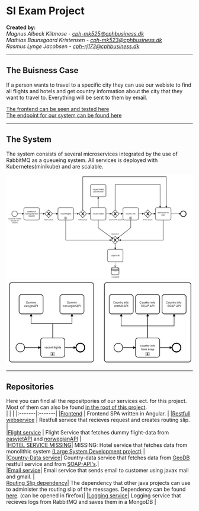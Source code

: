 # SI Exam Project

**Created by:**  
*Magnus Albeck Klitmose - cph-mk525@cphbusiness.dk*  
*Mathias Baunsgaard Kristensen - cph-mk523@cphbusiness.dk*  
*Rasmus Lynge Jacobsen - cph-rj173@cphbusiness.dk*  

* * * 

## The Buisness Case
If a person wants to travel to a specific city they can use our webiste to find all flights and hotels and get country information about the city that they want to travel to.
Everything will be sent to them by email. 

[The frontend can be seen and tested here](http://134.209.254.220/)  
[The endpoint for our system can be found here](http://134.209.254.220:30800/)  

* * * 

## The System 
The system consists of several microservices integrated by the use of RabbitMQ as a queueing system. All services is deployed with Kubernetes(minikube) and are scalable.  

![](https://github.com/SoftSiGroupMMR/About/blob/main/Diagrams/Flow-Digagram.JPG)
![](https://github.com/SoftSiGroupMMR/About/blob/main/Diagrams/sub-process.JPG)


* * * 
## Repositories
Here you can find all the repositpories of our services ect. for this project. Most of them can also be found [in the root of this project](https://github.com/SoftSiGroupMMR).  
| | |
|:-------|:-------|
|[Frontend](https://github.com/SoftSiGroupMMR/frontend) | Frontend SPA written in Angular. |
|[Restfull webservice](https://github.com/SoftSiGroupMMR/restfull) | Restfull service that recieves request and creates routing slip. |  
|[Flight service](https://github.com/SoftSiGroupMMR/aggregator) | Flight Service that fetches dummy flight-data from [easyjetAPI](https://github.com/SoftSiGroupMMR/easyjetAPI) and [norwegianAPI](https://github.com/SoftSiGroupMMR/norwegianAPI)  |  
|[HOTEL SERVICE MISSING](https://github.com/SoftSiGroupMMR/)| MISSING: Hotel service that fetches data from monolithic system [(Large System Development project)](https://github.com/LargeSystemsDevelopment2020/Moonlodge-Backend) |  
|[Country-Data service](https://github.com/SoftSiGroupMMR/countryData)| Country-data service that fetches data from [GeoDB](http://geodb-cities-api.wirefreethought.com/) restfull service and from [SOAP-API's](https://documenter.getpostman.com/view/8854915/Szf26WHn?version=latest#33a2b225-11a6-48d3-a695-fb0989cc4971).|  
|[Email service](https://github.com/SoftSiGroupMMR/countryData)| Email service that sends email to customer using javax mail and gmail. |  
[Routing Slip dependency](https://github.com/SoftSiGroupMMR/RoutingSlip)| The dependency that other java projects can use to administer the routing slip of the messages.  Dependency can be found [here](http://rasmuslynge.com:8081/#artifact/get.dk.si/routingslip). (can be opened in firefox)|
|[Logging service](https://github.com/SoftSiGroupMMR/LogDB)| Logging service that recieves logs from RabbitMQ and saves them in a MongoDB |  

